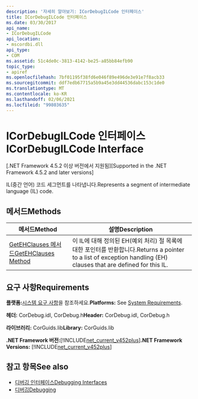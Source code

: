 ```yaml
---
description: '자세히 알아보기: ICorDebugILCode 인터페이스'
title: ICorDebugILCode 인터페이스
ms.date: 03/30/2017
api_name:
- ICorDebugILCode
api_location:
- mscordbi.dll
api_type:
- COM
ms.assetid: 51c4de0c-3813-4142-be25-a85bb84efb90
topic_type:
- apiref
ms.openlocfilehash: 7bf01195f38fd6e046f89e496de3e91e7f8acb33
ms.sourcegitcommit: ddf7edb67715a5b9a45e3dd44536dabc153c1de0
ms.translationtype: MT
ms.contentlocale: ko-KR
ms.lasthandoff: 02/06/2021
ms.locfileid: "99803635"
---
```

# <a name="icordebugilcode-interface"></a><span data-ttu-id="1715f-103">ICorDebugILCode 인터페이스</span><span class="sxs-lookup"><span data-stu-id="1715f-103">ICorDebugILCode Interface</span></span>

<span data-ttu-id="1715f-104">[.NET Framework 4.5.2 이상 버전에서 지원됨]</span><span class="sxs-lookup"><span data-stu-id="1715f-104">[Supported in the .NET Framework 4.5.2 and later versions]</span></span>  
  
 <span data-ttu-id="1715f-105">IL(중간 언어) 코드 세그먼트를 나타냅니다.</span><span class="sxs-lookup"><span data-stu-id="1715f-105">Represents a segment of intermediate language (IL) code.</span></span>  
  
## <a name="methods"></a><span data-ttu-id="1715f-106">메서드</span><span class="sxs-lookup"><span data-stu-id="1715f-106">Methods</span></span>  
  
|<span data-ttu-id="1715f-107">메서드</span><span class="sxs-lookup"><span data-stu-id="1715f-107">Method</span></span>|<span data-ttu-id="1715f-108">설명</span><span class="sxs-lookup"><span data-stu-id="1715f-108">Description</span></span>|  
|------------|-----------------|  
|[<span data-ttu-id="1715f-109">GetEHClauses 메서드</span><span class="sxs-lookup"><span data-stu-id="1715f-109">GetEHClauses Method</span></span>](icordebugilcode-getehclauses-method.md)|<span data-ttu-id="1715f-110">이 IL에 대해 정의된 EH(예외 처리) 절 목록에 대한 포인터를 반환합니다.</span><span class="sxs-lookup"><span data-stu-id="1715f-110">Returns a pointer to a list of exception handling (EH) clauses that are defined for this IL.</span></span>|  
  
## <a name="requirements"></a><span data-ttu-id="1715f-111">요구 사항</span><span class="sxs-lookup"><span data-stu-id="1715f-111">Requirements</span></span>  

 <span data-ttu-id="1715f-112">**플랫폼:**[시스템 요구 사항](../../get-started/system-requirements.md)을 참조하세요.</span><span class="sxs-lookup"><span data-stu-id="1715f-112">**Platforms:** See [System Requirements](../../get-started/system-requirements.md).</span></span>  
  
 <span data-ttu-id="1715f-113">**헤더:** CorDebug.idl, CorDebug.h</span><span class="sxs-lookup"><span data-stu-id="1715f-113">**Header:** CorDebug.idl, CorDebug.h</span></span>  
  
 <span data-ttu-id="1715f-114">**라이브러리:** CorGuids.lib</span><span class="sxs-lookup"><span data-stu-id="1715f-114">**Library:** CorGuids.lib</span></span>  
  
 <span data-ttu-id="1715f-115">**.NET Framework 버전:**[!INCLUDE[net_current_v452plus](../../../../includes/net-current-v452plus-md.md)]</span><span class="sxs-lookup"><span data-stu-id="1715f-115">**.NET Framework Versions:** [!INCLUDE[net_current_v452plus](../../../../includes/net-current-v452plus-md.md)]</span></span>  
  
## <a name="see-also"></a><span data-ttu-id="1715f-116">참고 항목</span><span class="sxs-lookup"><span data-stu-id="1715f-116">See also</span></span>

- [<span data-ttu-id="1715f-117">디버깅 인터페이스</span><span class="sxs-lookup"><span data-stu-id="1715f-117">Debugging Interfaces</span></span>](debugging-interfaces.md)
- [<span data-ttu-id="1715f-118">디버깅</span><span class="sxs-lookup"><span data-stu-id="1715f-118">Debugging</span></span>](index.md)
